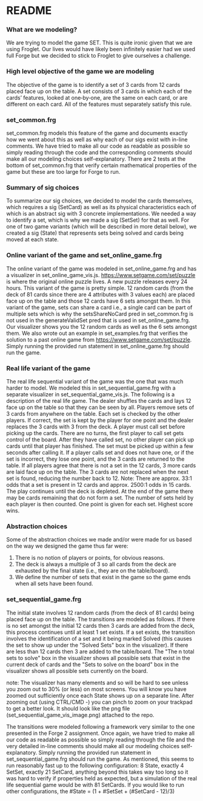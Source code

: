 # README

### What are we modeling?
We are trying to model the game SET. This is quite ironic given that we are using Froglet. Our lives would have likely been infinitely easier had we used full Forge but we decided to stick to Froglet to give ourselves a challenge.

### High level objective of the game we are modeling
The objective of the game is to identify a set of 3 cards from 12 cards placed face up on the table. A set consists of 3 cards in which each of the cards’ features, looked at one‐by‐one, are the same on each card, or are different on each card. All of the features must separately satisfy this rule. 

### set_common.frg
set_common.frg models this feature of the game and documents exactly how we went about this as well as why each of our sigs exist with in-line comments. We have tried to make all our code as readable as possible so simply reading through the code and the corresponding comments should make all our modeling choices self-explanatory. There are 2 tests at the bottom of set_common.frg that verify certain mathematical properties of the game but these are too large for Forge to run.

### Summary of sig choices
To summarize our sig choices, we decided to model the cards themselves, which requires a sig (SetCard) as well as its physical characteristics each of which is an abstract sig with 3 concrete implementations. We needed a way to identify a set, which is why we made a sig (SetSet) for that as well. For one of two game variants (which will be described in more detail below), we created a sig (State) that represents sets being solved and cards being moved at each state.

### Online variant of the game and set_online_game.frg
The online variant of the game was modeled in set_online_game.frg and has a visualizer in set_online_game_vis.js. https://www.setgame.com/set/puzzle is where the original online puzzle lives. A new puzzle releases every 24 hours. This variant of the game is pretty simple. 12 random cards (from the deck of 81 cards since there are 4 attributes with 3 values each) are placed face up on the table and those 12 cards have 6 sets amongst them. In this variant of the game, sets can share a card i.e., a single card can be part of multiple sets which is why the setsShareNoCard pred in set_common.frg is not used in the generateValidSet pred that is used in set_online_game.frg. Our visualizer shows you the 12 random cards as well as the 6 sets amongst them. We also wrote out an example in set_examples.frg that verifies the solution to a past online game from https://www.setgame.com/set/puzzle. Simply running the provided run statement in set_online_game.frg should run the game.

### Real life variant of the game
The real life sequential variant of the game was the one that was much harder to model. We modeled this in set_sequential_game.frg with a separate visualizer in set_sequential_game_vis.js. The following is a description of the real life game. The dealer shuffles the cards and lays 12 face up on the table so that they can be seen by all. Players remove sets of 3 cards from anywhere on the table. Each set is checked by the other players. If correct, the set is kept by the player for one point and the dealer replaces the 3 cards with 3 from the deck. A player must call set before picking up the cards. There are no turns, the first player to call set gets control of the board. After they have called set, no other player can pick up cards until that player has finished. The set must be picked up within a few seconds after calling it. If a player calls set and does not have one, or if the set is incorrect, they lose one point, and the 3 cards are returned to the table. If all players agree that there is not a set in the 12 cards, 3 more cards are laid face up on the table. The 3 cards are not replaced when the next set is found, reducing the number back to 12. Note: There are approx. 33:1 odds that a set is present in 12 cards and approx. 2500:1 odds in 15 cards. The play continues until the deck is depleted. At the end of the game there may be cards remaining that do not form a set. The number of sets held by each player is then counted. One point is given for each set. Highest score wins. 

### Abstraction choices
Some of the abstraction choices we made and/or were made for us based on the way we designed the game thus far were:
1. There is no notion of players or points, for obvious reasons.
2. The deck is always a multiple of 3 so all cards from the deck are exhausted by the final state (i.e., they are on the table/board).
3. We define the number of sets that exist in the game so the game ends when all sets have been found.

### set_sequential_game.frg
The initial state involves 12 random cards (from the deck of 81 cards) being placed face up on the table. The transitions are modeled as follows. If there is no set amongst the initial 12 cards then 3 cards are added from the deck, this process continues until at least 1 set exists. If a set exists, the transition involves the identification of a set and it being marked Solved (this causes the set to show up under the "Solved Sets" box in the visualizer). If there are less than 12 cards then 3 are added to the table/board. The "The n total sets to solve" box in the visualizer shows all possible sets that exist in the current deck of cards and the "Sets to solve on the board" box in the visualizer shows all possible sets currently on the board.

note: The visualizer has many elements and so will be hard to see unless you zoom out to 30% (or less) on most screens. You will know you have zoomed out sufficiently once each State shows up on a separate line. After zooming out (using CTRL/CMD -) you can pinch to zoom on your trackpad to get a better look. It should look like the png file (set_sequential_game_vis_image.png) attached to the repo.

The transitions were modeled following a framework very similar to the one presented in the Forge 2 assignment. Once again, we have tried to make all our code as readable as possible so simply reading through the file and the very detailed in-line comments should make all our modeling choices self-explanatory. Simply running the provided run statement in set_sequential_game.frg should run the game. As mentioned, this seems to run reasonably fast up to the following configuration: 8 State, exactly 4 SetSet, exactly 21 SetCard, anything beyond this takes way too long so it was hard to verify if properties held as expected, but a simulation of the real life sequential game would be with 81 SetCards. If you would like to run other configurations, the #State = (1 + #SetSet + (#SetCard - 12)/3)